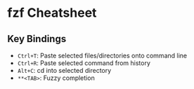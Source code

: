 # fzf Cheatsheet

## Key Bindings

- `Ctrl+T`: Paste selected files/directories onto command line
- `Ctrl+R`: Paste selected command from history
- `Alt+C`: cd into selected directory
- `**<TAB>`: Fuzzy completion